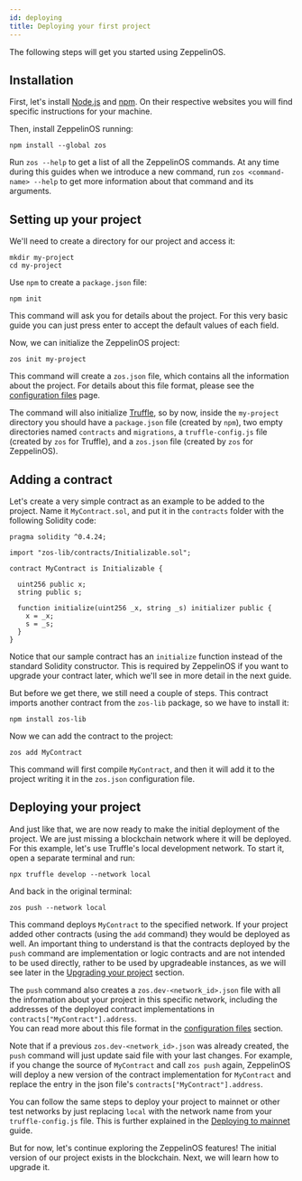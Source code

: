 ```yaml
---
id: deploying
title: Deploying your first project
---
```


The following steps will get you started using ZeppelinOS.

## Installation

First, let's install [Node.js](http://nodejs.org/) and
[npm](https://npmjs.com/). On their
respective websites you will find specific instructions for your machine.

Then, install ZeppelinOS running:

```console
npm install --global zos
```

Run `zos --help` to get a list of all the ZeppelinOS commands. At any time
during this guides when we introduce a new command, run
`zos <command-name> --help` to get more information about that command and
its arguments.

## Setting up your project

We'll need to create a directory for our project and access it:

```console
mkdir my-project
cd my-project
```

Use `npm` to create a `package.json` file:

```console
npm init
```

This command will ask you for details about the project. For this very basic
guide you can just press enter to accept the default values of each field.

Now, we can initialize the ZeppelinOS project:

```console
zos init my-project
```

This command will create a `zos.json` file, which contains all the information
about the project. For details about this file format, please see the
[configuration files](configuration.md#zosjson) page.

The command will also initialize [Truffle](https://truffleframework.com/), so
by now, inside the `my-project` directory you should have a `package.json` file
(created by `npm`), two empty directories named `contracts` and `migrations`, 
a `truffle-config.js` file (created by `zos` for Truffle), and a 
`zos.json` file (created by `zos` for ZeppelinOS).

## Adding a contract

Let's create a very simple contract as an example to be added to the project.
Name it `MyContract.sol`, and put it in the `contracts` folder with the
following Solidity code:

```solidity
pragma solidity ^0.4.24;

import "zos-lib/contracts/Initializable.sol";

contract MyContract is Initializable {

  uint256 public x;
  string public s;

  function initialize(uint256 _x, string _s) initializer public {
    x = _x;
    s = _s;
  }
}
```

Notice that our sample contract has an `initialize` function instead of the
standard Solidity constructor. This is required by ZeppelinOS if you want to
upgrade your contract later, which we'll see in more detail in the next
guide.

But before we get there, we still need a couple of steps. This contract
imports another contract from the `zos-lib` package, so we have to install it:

```console
npm install zos-lib
```

Now we can add the contract to the project:

```console
zos add MyContract
```

This command will first compile `MyContract`, and then it will add it to the
project writing it in the `zos.json` configuration file.

## Deploying your project

And just like that, we are now ready to make the initial deployment of the
project. We are just missing a blockchain network where it will be deployed.
For this example, let's use Truffle's local development network. To start it,
open a separate terminal and run:

```console
npx truffle develop --network local
```

And back in the original terminal:

```console
zos push --network local
```

This command deploys `MyContract` to the specified network. If your project added other 
contracts (using the `add` command) they would be deployed as well. An important thing 
to understand is that the contracts deployed by the `push` command are implementation 
or logic contracts and are not intended to be used directly, rather to be used by 
upgradeable instances, as we will see later in the 
[Upgrading your project](https://docs.zeppelinos.org/docs/upgrading.html) section.

The `push` command also creates a `zos.dev-<network_id>.json` file with all the 
information about your project in this specific network, including the addresses of the 
deployed contract implementations in `contracts["MyContract"].address`.  
You can read more about this file format in the 
[configuration files](configuration.md#zos-network-json) section.

Note that if a previous `zos.dev-<network_id>.json` was already created, the `push` 
command will just update said file with your last changes. For example, if you 
change the source of `MyContract` and call `zos push` again, 
ZeppelinOS will deploy a new version of the contract implementation for `MyContract` 
and replace the entry in the json file's `contracts["MyContract"].address`. 

You can follow the same steps to deploy your project to mainnet or other test
networks by just replacing `local` with the network name from your
`truffle-config.js` file. This is further explained in the
[Deploying to mainnet](mainnet) guide.

But for now, let's continue exploring the ZeppelinOS features! The initial
version of our project exists in the blockchain. Next, we will learn how to
upgrade it.
